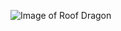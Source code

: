 ![Image of Roof Dragon](https://vignette.wikia.nocookie.net/monster/images/6/6e/DragonRed.jpg/revision/latest?cb=20160809235604)
